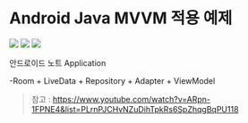 Android Java MVVM 적용 예제
===

<a href="https://myengineering.tistory.com/"><img src="https://img.shields.io/badge/blog-myengineering-red.svg" /></a>
<a href="#"><img src="https://img.shields.io/github/last-commit/manduMY/2020.05.12_MVVM_Example.svg?style=flat" /></a>
<a href="#"><img src="https://img.shields.io/github/languages/top/manduMY/2020.05.12_MVVM_Example.svg?colorB=yellow&style=flat" /></a>

안드로이드 노트 Application

-Room + LiveData + Repository + Adapter + ViewModel

> 참고 : https://www.youtube.com/watch?v=ARpn-1FPNE4&list=PLrnPJCHvNZuDihTpkRs6SpZhqgBqPU118
